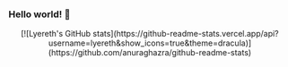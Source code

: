 ### Hello world! 👋

<div style="text-align:center">
[![Lyereth's GitHub stats](https://github-readme-stats.vercel.app/api?username=lyereth&show_icons=true&theme=dracula)](https://github.com/anuraghazra/github-readme-stats)
</div>
